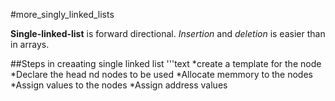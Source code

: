 #more_singly_linked_lists

**Single-linked-list** is forward directional.
_Insertion_ and _deletion_ is easier than in arrays.

##Steps in creaating single linked list
'''text
*create a template for the node
*Declare the head nd nodes to be used
*Allocate memmory to the  nodes
*Assign values to the nodes
*Assign address values
